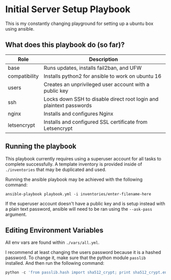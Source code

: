 # Initial Server Setup Playbook
This is my constantly changing playground for setting up a ubuntu box using ansible.


## What does this playbook do (so far)?
| Role          | Description
|---------------|----------------------------------------------------------------------
| base          | Runs updates, installs fail2ban, and UFW
| compatibility | Installs python2 for ansible to work on ubuntu 16
| users         | Creates an unprivileged user account with a public key
| ssh           | Locks down SSH to disable direct root login and plaintext passwords
| nginx         | Installs and configures Nginx
| letsencrypt   | Installs and configured SSL certificate from Letsencrypt


## Running the playbook
This playbook currently requires using a superuser account for all tasks to complete successfully. A template inventory is provided inside of `./inventories` that may be duplicated and used.

Running the ansible playbook may be achieved with the following command:
```
ansible-playbook playbook.yml -i inventories/enter-filename-here
```

If the superuser account doesn't have a public key and is setup instead with a plain text password, ansible will need to be ran using the `--ask-pass` argument.


## Editing Environment Variables
All env vars are found within `./vars/all.yml`.

I recommend at least changing the users password because it is a hashed password. To change it, make sure that the python module `passlib` installed. And then run the following command:
```Python
python -c 'from passlib.hash import sha512_crypt; print sha512_crypt.encrypt("password")'
```
